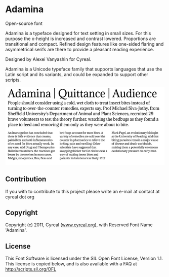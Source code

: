 # Adamina 

Open-source font

Adamina is a typeface designed for text setting in small sizes. For this purpose the x-height is increased and contrast lowered. Proportions are transitional and compact. Refined design features like one-sided flaring and asymmetrical serifs
are there to provide a pleasant reading experience.

Designed by Alexei Vanyashin for Cyreal.

Adamina is a Unicode typeface family that supports 
languages that use the Latin script and its variants, and 
could be expanded to support other scripts.

![Adamina Font](sources/sample.png)

## Contribution

If you with to contribute to this project please write an e-mail at contact at cyreal dot org

## Copyright

Copyright (c) 2011, Cyreal (www.cyreal.org), with Reserved Font Name 'Adamina'.

## License

This Font Software is licensed under the SIL Open Font License, Version 1.1. 
This license is copied below, and is also available with a FAQ at 
http://scripts.sil.org/OFL
